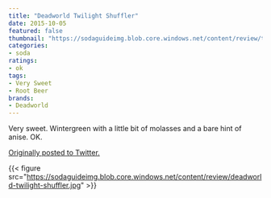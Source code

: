 ```yaml
---
title: "Deadworld Twilight Shuffler"
date: 2015-10-05
featured: false
thumbnail: "https://sodaguideimg.blob.core.windows.net/content/review/thumbs/deadworld-twilight-shuffler.jpg"
categories:
- soda
ratings:
- ok
tags:
- Very Sweet
- Root Beer
brands:
- Deadworld
---
```


Very sweet. Wintergreen with a little bit of molasses and a bare hint of anise. OK.

[Originally posted to Twitter.](https://twitter.com/Cavorter/status/651083198642786304)

{{< figure src="https://sodaguideimg.blob.core.windows.net/content/review/deadworld-twilight-shuffler.jpg" >}}
